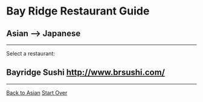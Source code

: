 # Bay Ridge Restaurant Guide
## Asian --> Japanese
---
Select a restaurant:
## Bayridge Sushi http://www.brsushi.com/
---
[Back to Asian](asian.md)
[Start Over](../home.md)
